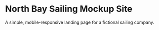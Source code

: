 # North Bay Sailing Mockup Site

A simple, mobile-responsive landing page for a fictional sailing company.